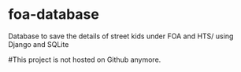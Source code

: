 # foa-database
Database to save the details of street kids under FOA and HTS/ using Django and SQLite

#This project is not hosted on Github anymore.
